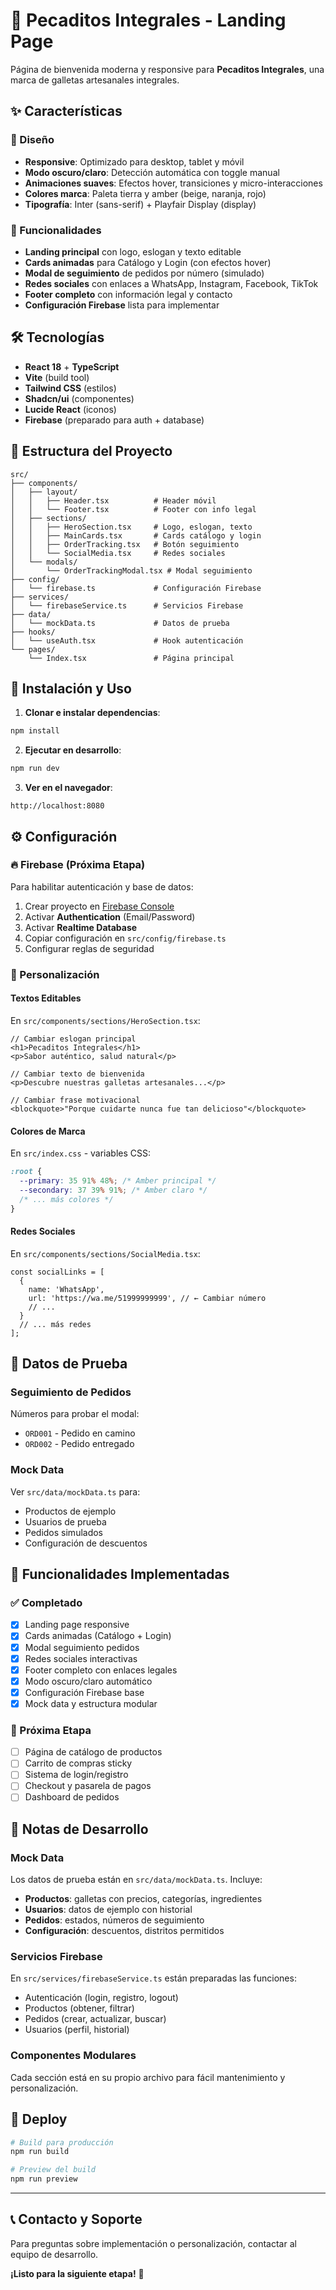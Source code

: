 
# 🍪 Pecaditos Integrales - Landing Page

Página de bienvenida moderna y responsive para **Pecaditos Integrales**, una marca de galletas artesanales integrales.

## ✨ Características

### 🎨 Diseño
- **Responsive**: Optimizado para desktop, tablet y móvil
- **Modo oscuro/claro**: Detección automática con toggle manual
- **Animaciones suaves**: Efectos hover, transiciones y micro-interacciones
- **Colores marca**: Paleta tierra y amber (beige, naranja, rojo)
- **Tipografía**: Inter (sans-serif) + Playfair Display (display)

### 🚀 Funcionalidades
- **Landing principal** con logo, eslogan y texto editable
- **Cards animadas** para Catálogo y Login (con efectos hover)
- **Modal de seguimiento** de pedidos por número (simulado)
- **Redes sociales** con enlaces a WhatsApp, Instagram, Facebook, TikTok
- **Footer completo** con información legal y contacto
- **Configuración Firebase** lista para implementar

## 🛠️ Tecnologías

- **React 18** + **TypeScript**
- **Vite** (build tool)
- **Tailwind CSS** (estilos)
- **Shadcn/ui** (componentes)
- **Lucide React** (iconos)
- **Firebase** (preparado para auth + database)

## 📁 Estructura del Proyecto

```
src/
├── components/
│   ├── layout/
│   │   ├── Header.tsx          # Header móvil
│   │   └── Footer.tsx          # Footer con info legal
│   ├── sections/
│   │   ├── HeroSection.tsx     # Logo, eslogan, texto
│   │   ├── MainCards.tsx       # Cards catálogo y login
│   │   ├── OrderTracking.tsx   # Botón seguimiento
│   │   └── SocialMedia.tsx     # Redes sociales
│   └── modals/
│       └── OrderTrackingModal.tsx # Modal seguimiento
├── config/
│   └── firebase.ts             # Configuración Firebase
├── services/
│   └── firebaseService.ts      # Servicios Firebase
├── data/
│   └── mockData.ts             # Datos de prueba
├── hooks/
│   └── useAuth.tsx             # Hook autenticación
└── pages/
    └── Index.tsx               # Página principal
```

## 🚀 Instalación y Uso

1. **Clonar e instalar dependencias**:
```bash
npm install
```

2. **Ejecutar en desarrollo**:
```bash
npm run dev
```

3. **Ver en el navegador**:
```
http://localhost:8080
```

## ⚙️ Configuración

### 🔥 Firebase (Próxima Etapa)
Para habilitar autenticación y base de datos:

1. Crear proyecto en [Firebase Console](https://console.firebase.google.com)
2. Activar **Authentication** (Email/Password)
3. Activar **Realtime Database**
4. Copiar configuración en `src/config/firebase.ts`
5. Configurar reglas de seguridad

### 🎨 Personalización

#### Textos Editables
En `src/components/sections/HeroSection.tsx`:
```tsx
// Cambiar eslogan principal
<h1>Pecaditos Integrales</h1>
<p>Sabor auténtico, salud natural</p>

// Cambiar texto de bienvenida  
<p>Descubre nuestras galletas artesanales...</p>

// Cambiar frase motivacional
<blockquote>"Porque cuidarte nunca fue tan delicioso"</blockquote>
```

#### Colores de Marca
En `src/index.css` - variables CSS:
```css
:root {
  --primary: 35 91% 48%; /* Amber principal */
  --secondary: 37 39% 91%; /* Amber claro */
  /* ... más colores */
}
```

#### Redes Sociales
En `src/components/sections/SocialMedia.tsx`:
```tsx
const socialLinks = [
  {
    name: 'WhatsApp',
    url: 'https://wa.me/51999999999', // ← Cambiar número
    // ...
  }
  // ... más redes
];
```

## 🧪 Datos de Prueba

### Seguimiento de Pedidos
Números para probar el modal:
- `ORD001` - Pedido en camino
- `ORD002` - Pedido entregado

### Mock Data
Ver `src/data/mockData.ts` para:
- Productos de ejemplo
- Usuarios de prueba  
- Pedidos simulados
- Configuración de descuentos

## 📱 Funcionalidades Implementadas

### ✅ Completado
- [x] Landing page responsive
- [x] Cards animadas (Catálogo + Login)
- [x] Modal seguimiento pedidos
- [x] Redes sociales interactivas
- [x] Footer completo con enlaces legales
- [x] Modo oscuro/claro automático
- [x] Configuración Firebase base
- [x] Mock data y estructura modular

### 🔄 Próxima Etapa
- [ ] Página de catálogo de productos
- [ ] Carrito de compras sticky
- [ ] Sistema de login/registro
- [ ] Checkout y pasarela de pagos
- [ ] Dashboard de pedidos

## 🎯 Notas de Desarrollo

### Mock Data
Los datos de prueba están en `src/data/mockData.ts`. Incluye:
- **Productos**: galletas con precios, categorías, ingredientes
- **Usuarios**: datos de ejemplo con historial
- **Pedidos**: estados, números de seguimiento
- **Configuración**: descuentos, distritos permitidos

### Servicios Firebase
En `src/services/firebaseService.ts` están preparadas las funciones:
- Autenticación (login, registro, logout)
- Productos (obtener, filtrar)
- Pedidos (crear, actualizar, buscar)
- Usuarios (perfil, historial)

### Componentes Modulares
Cada sección está en su propio archivo para fácil mantenimiento y personalización.

## 🚀 Deploy

```bash
# Build para producción
npm run build

# Preview del build
npm run preview
```

---

## 📞 Contacto y Soporte

Para preguntas sobre implementación o personalización, contactar al equipo de desarrollo.

**¡Listo para la siguiente etapa!** 🎉
